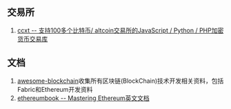 ## 交易所
1. [ccxt -- 支持100多个比特币/ altcoin交易所的JavaScript / Python / PHP加密货币交易库](https://github.com/ccxt/ccxt)
## 文档
1. [awesome-blockchain](https://github.com/chaozh/awesome-blockchain)收集所有区块链(BlockChain)技术开发相关资料，包括Fabric和Ethereum开发资料
2. [ethereumbook -- Mastering Ethereum英文文档](https://github.com/ethereumbook/ethereumbook)